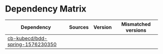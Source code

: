 # Dependency Matrix

Dependency | Sources | Version | Mismatched versions
---------- | ------- | ------- | -------------------
[cb-kubecd/bdd-spring-1576230350](https://github.com/cb-kubecd/bdd-spring-1576230350.git) |  | []() | 
